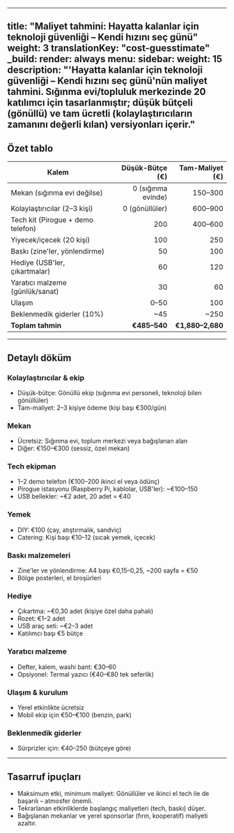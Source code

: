 
---
title: "Maliyet tahmini: Hayatta kalanlar için teknoloji güvenliği – Kendi hızını seç günü"
weight: 3
translationKey: "cost-guesstimate"
_build:
  render: always
menu:
  sidebar:
    weight: 15
description: "'Hayatta kalanlar için teknoloji güvenliği – Kendi hızını seç günü'nün maliyet tahmini. Sığınma evi/topluluk merkezinde 20 katılımcı için tasarlanmıştır; düşük bütçeli (gönüllü) ve tam ücretli (kolaylaştırıcıların zamanını değerli kılan) versiyonları içerir."
---

## Özet tablo

| Kalem                             |    Düşük-Bütçe (€) |  Tam-Maliyet (€) |
|-----------------------------------|-------------------:|-----------------:|
| Mekan (sığınma evi değilse)       | 0 (sığınma evinde) |          150–300 |
| Kolaylaştırıcılar (2–3 kişi)      |     0 (gönüllüler) |          600–900 |
| Tech kit (Pirogue + demo telefon) |                200 |          400–600 |
| Yiyecek/içecek (20 kişi)          |                100 |              250 |
| Baskı (zine'ler, yönlendirme)     |                 50 |              100 |
| Hediye (USB'ler, çıkartmalar)     |                 60 |              120 |
| Yaratıcı malzeme (günlük/sanat)   |                 30 |               60 |
| Ulaşım                            |               0–50 |              100 |
| Beklenmedik giderler (10%)        |                ~45 |             ~250 |
| **Toplam tahmin**                 |       **€485–540** | **€1,880–2,680** |

---

## Detaylı döküm

### Kolaylaştırıcılar & ekip

* Düşük-bütçe: Gönüllü ekip (sığınma evi personeli, teknoloji bilen gönüllüler)
* Tam-maliyet: 2–3 kişiye ödeme (kişi başı €300/gün)

### Mekan

* Ücretsiz: Sığınma evi, toplum merkezi veya bağışlanan alan
* Diğer: €150–€300 (sessiz, özel mekan)

### Tech ekipman

* 1–2 demo telefon (€100–200 ikinci el veya ödünç)
* Pirogue istasyonu (Raspberry Pi, kablolar, USB'ler): ~€100–150
* USB bellekler: ~€2 adet, 20 adet = €40

### Yemek

* DIY: €100 (çay, atıştırmalık, sandviç)
* Catering: Kişi başı €10–12 (sıcak yemek, içecek)

### Baskı malzemeleri

* Zine'ler ve yönlendirme: A4 başı €0,15–0,25, ~200 sayfa = €50
* Bölge posterleri, el broşürleri

### Hediye

* Çıkartma: ~€0,30 adet (kişiye özel daha pahalı)
* Rozet: €1–2 adet
* USB araç seti: ~€2–3 adet
* Katılımcı başı €5 bütçe

### Yaratıcı malzeme

* Defter, kalem, washi bant: €30–60
* Opsiyonel: Termal yazıcı (€40–€80 tek seferlik)

### Ulaşım & kurulum

* Yerel etkinlikte ücretsiz
* Mobil ekip için €50–€100 (benzin, park)

### Beklenmedik giderler

* Sürprizler için: €40–250 (bütçeye göre)

---

## Tasarruf ipuçları

* Maksimum etki, minimum maliyet: Gönüllüler ve ikinci el tech ile de başarılı – atmosfer önemli.
* Tekrarlanan etkinliklerde başlangıç maliyetleri (tech, baskı) düşer.
* Bağışlanan mekanlar ve yerel sponsorlar (fırın, kooperatif) maliyeti azaltır.
